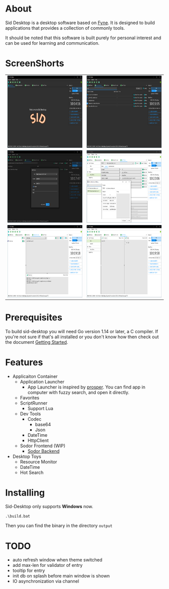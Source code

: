 # About

Sid Desktop is a desktop software based on [Fyne](https://fyne-io).
It is designed to build applications that provides a collection of commonly tools.

It should be noted that this software is built purely for personal interest and can be used for learning and communication. 

# ScreenShorts
<div align="center">
  <table cellpadding="0" cellspacing="0" style="margin: auto; border-collapse: collapse;">
    <tr style="border: none;">
      <td style="border: none;">
        <img src="img/main.png" width="400" height="230" alt="Main UI" />
      </td>
      <td style="border: none;">
        <img src="img/launcher.png" width="400" height="230" alt="App Launcher" />
      </td>
    </tr>
    <tr style="border: none;">
      <td style="border: none;">
        <img src="img/favorites.png" width="400" height="230" alt="Main UI" />
      </td>
      <td style="border: none;">
        <img src="img/http.png" width="400" height="230" alt="App Launcher" />
      </td>
    </tr>
     <tr style="border: none;">
      <td style="border: none;">
        <img src="img/lua.png" width="400" height="230" alt="Main UI" />
      </td>
      <td style="border: none;">
        <img src="img/json.png" width="400" height="230" alt="App Launcher" />
      </td>
    </tr>
  </table>
</div>

# Prerequisites

To build sid-desktop you will need Go version 1.14 or later, a C compiler.
If you're not sure if that's all installed or you don't know how then check out the document [Getting Started](https://fyne.io/develop/).

# Features
- Applicaiton Container
  - Application Launcher
    - App Launcher is inspired by [prosper](https://github.com/ventsislav-georgiev/prosper). You can find app in computer with fuzzy search, and open it directly.
  - Favorites
  - ScriptRunner
    - Support Lua
  - Dev Tools
    - Codec
      - base64
      - Json
    - DateTime
    - HttpClient
  - Sodor Frontend (WIP)
    - [Sodor Backend](https://github.com/BabySid/sodor)
- Desktop Toys
  - Resource Monitor
  - DateTime
  - Hot Search

# Installing

Sid-Desktop only supports **Windows** now.

```
.\build.bat
```

Then you can find the binary in the directory `output`

# TODO
- auto refresh window when theme switched
- add max-len for validator of entry
- tooltip for entry
- init db on splash before main window is shown
- IO asynchronization via channel